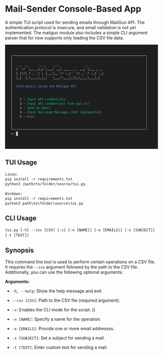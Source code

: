 # Mail-Sender Console-Based App

A simple TUI script used for sending emails through MailGun API. The authentication protocol is insecure, and email validation is not yet implemented.
The mailgun module also includes a simple CLI argument parser that for now supports only loading the CSV file data.

![TUI Image](https://github.com/YoloTheBEst/Mailgun-Mail-Sender/blob/main/images/TUI.png)

## TUI Usage

    Linux:
    pip install -r requirements.txt
    python3 /path/to/folder/source/tui.py

    Windows:
    pip install -r requirements.txt
    python3 path\to\folder\source\tui.py

## CLI Usage

`tui.py [-h] --csv [CSV] [-c] [-n [NAME]] [-e [EMAILS]] [-s [SUBJECT]] [-t [TEXT]]`

## Synopsis

This command line tool is used to perform certain operations on a CSV file. It requires the `--csv` argument followed by the path to the CSV file. Additionally, you can use the following optional arguments:

**Arguments:**

- `-h, --help`: Show the help message and exit.

- `--csv [CSV]`: Path to the CSV file (required argument).

- `-c`: Enables the CLI mode for the script. ()

- `-n [NAME]`: Specify a name for the operation.

- `-e [EMAILS]`: Provide one or more email addresses.

- `-s [SUBJECT]`: Set a subject for sending a mail.

- `-t [TEXT]`: Enter custom text for sending a mail.
